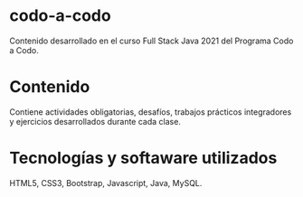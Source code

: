 # codo-a-codo
Contenido desarrollado en el curso Full Stack Java 2021 del Programa Codo a Codo.

# Contenido
Contiene actividades obligatorias, desafíos, trabajos prácticos integradores y ejercicios desarrollados durante cada clase.

# Tecnologías y softaware utilizados
HTML5, CSS3, Bootstrap, Javascript, Java, MySQL.


